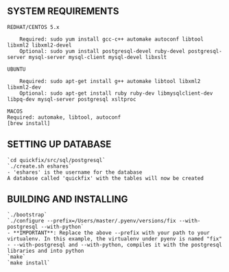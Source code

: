 ## SYSTEM REQUIREMENTS

    REDHAT/CENTOS 5.x

        Required: sudo yum install gcc-c++ automake autoconf libtool libxml2 libxml2-devel
        Optional: sudo yum install postgresql-devel ruby-devel postgresql-server mysql-server mysql-client mysql-devel libxslt

    UBUNTU

        Required: sudo apt-get install g++ automake libtool libxml2 libxml2-dev
        Optional: sudo apt-get install ruby ruby-dev libmysqlclient-dev libpq-dev mysql-server postgresql xsltproc

    MACOS
    Required: automake, libtool, autoconf
    [brew install]

## SETTING UP DATABASE
    `cd quickfix/src/sql/postgresql`
    `./create.sh eshares`
    - 'eshares' is the username for the database
    A database called 'quickfix' with the tables will now be created

## BUILDING AND INSTALLING

    `./bootstrap`
    `./configure --prefix=/Users/master/.pyenv/versions/fix --with-postgresql --with-python`
    - **IMPORTANT**: Replace the above --prefix with your path to your virtualenv. In this example, the virtualenv under pyenv is named "fix"
    - --with-postgresql and --with-python, compiles it with the postgresql libraries and into python
    `make`
    `make install`


